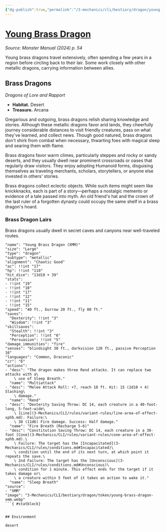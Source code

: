 ```yaml
---
{"dg-publish":true,"permalink":"/3-mechanics/cli/bestiary/dragon/young-brass-dragon-xmm/","tags":["ttrpg-cli/compendium/src/5e/xmm","ttrpg-cli/monster/cr/6","ttrpg-cli/monster/environment/desert","ttrpg-cli/monster/size/large","ttrpg-cli/monster/type/dragon/metallic"],"noteIcon":""}
---
```


# [Young Brass Dragon](3-Mechanics\CLI\bestiary\dragon/young-brass-dragon-xmm.md)
*Source: Monster Manual (2024) p. 54*  

Young brass dragons travel extensively, often spending a few years in a region before circling back to their lair. Some work closely with other metallic dragons, carrying information between allies.

## Brass Dragons

*Dragons of Lore and Rapport*

- **Habitat.** Desert  
- **Treasure.** Arcana  

Gregarious and outgoing, brass dragons relish sharing knowledge and stories. Although these metallic dragons favor arid lands, they cheerfully journey considerable distances to visit friendly creatures, pass on what they've learned, and collect news. Though good natured, brass dragons don't shirk from combat when necessary, thwarting foes with magical sleep and searing them with flame.

Brass dragons favor warm climes, particularly steppes and rocky or sandy deserts, and they usually dwell near prominent crossroads or oases that regularly draw visitors. They enjoy adopting Humanoid forms, disguising themselves as traveling merchants, scholars, storytellers, or anyone else invested in others' stories.

Brass dragons collect eclectic objects. While such items might seem like knickknacks, each is part of a story—perhaps a nostalgic memento or evidence of a tale passed into myth. An old friend's hat and the crown of the last ruler of a forgotten dynasty could occupy the same shelf in a brass dragon's hoard.

### Brass Dragon Lairs

Brass dragons usually dwell in secret caves and canyons near well-traveled routes.

```statblock
"name": "Young Brass Dragon (XMM)"
"size": "Large"
"type": "dragon"
"subtype": "metallic"
"alignment": "Chaotic Good"
"ac": !!int "17"
"hp": !!int "110"
"hit_dice": "13d10 + 39"
"stats":
- !!int "19"
- !!int "10"
- !!int "17"
- !!int "12"
- !!int "11"
- !!int "15"
"speed": "40 ft., burrow 20 ft., fly 80 ft."
"saves":
  "Dexterity": !!int "3"
  "Wisdom": !!int "3"
"skillsaves":
  "Stealth": !!int "3"
  "Perception": !!int "6"
  "Persuasion": !!int "5"
"damage_immunities": "fire"
"senses": "blindsight 30 ft., darkvision 120 ft., passive Perception 16"
"languages": "Common, Draconic"
"cr": "6"
"actions":
- "desc": "The dragon makes three Rend attacks. It can replace two attacks with a\
    \ use of Sleep Breath."
  "name": "Multiattack"
- "desc": "Melee Attack Roll: +7, reach 10 ft. Hit: 15 (2d10 + 4) Slashing\
    \ damage."
  "name": "Rend"
- "desc": "Dexterity Saving Throw: DC 14, each creature in a 40-foot-long, 5-foot-wide\
    \ [Line](3-Mechanics/CLI/rules/variant-rules/line-area-of-effect-xphb.md). Failure:\
    \ 38 (11d6) Fire damage. Success: Half damage."
  "name": "Fire Breath (Recharge 5-6)"
- "desc": "Constitution Saving Throw: DC 14, each creature in a 30-foot [Cone](3-Mechanics/CLI/rules/variant-rules/cone-area-of-effect-xphb.md).\
    \ Failure: The target has the [Incapacitated](3-Mechanics/CLI/rules/conditions.md#Incapacitated)\
    \ condition until the end of its next turn, at which point it repeats the save.\
    \ 2nd Failure: The target has the [Unconscious](3-Mechanics/CLI/rules/conditions.md#Unconscious)\
    \ condition for 1 minute. This effect ends for the target if it takes damage or\
    \ a creature within 5 feet of it takes an action to wake it."
  "name": "Sleep Breath"
"source":
- "XMM"
"image": "3-Mechanics/CLI/bestiary/dragon/token/young-brass-dragon-xmm.webp"
```{ #statblock}


## Environment

desert